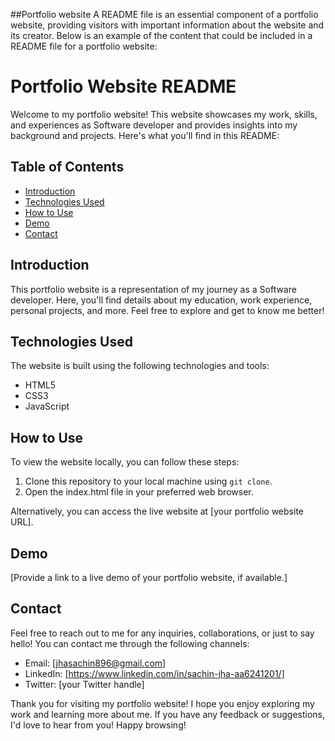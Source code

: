 ##Portfolio website
A README file is an essential component of a portfolio website, providing visitors with important information about the website and its creator. Below is an example of the content that could be included in a README file for a portfolio website:

# Portfolio Website README

Welcome to my portfolio website! This website showcases my work, skills, and experiences as Software developer and provides insights into my background and projects. Here's what you'll find in this README:

## Table of Contents
- [Introduction](#introduction)
- [Technologies Used](#technologies-used)
- [How to Use](#how-to-use)
- [Demo](#demo)
- [Contact](#contact)


## Introduction
This portfolio website is a representation of my journey as a Software developer. Here, you'll find details about my education, work experience, personal projects, and more. Feel free to explore and get to know me better!

## Technologies Used
The website is built using the following technologies and tools:
- HTML5
- CSS3
- JavaScript



## How to Use
To view the website locally, you can follow these steps:
1. Clone this repository to your local machine using `git clone`.
2. Open the index.html file in your preferred web browser.

Alternatively, you can access the live website at [your portfolio website URL].

## Demo
[Provide a link to a live demo of your portfolio website, if available.]

## Contact
Feel free to reach out to me for any inquiries, collaborations, or just to say hello! You can contact me through the following channels:
- Email: [jhasachin896@gmail.com]
- LinkedIn: [https://www.linkedin.com/in/sachin-jha-aa6241201/]
- Twitter: [your Twitter handle]


Thank you for visiting my portfolio website! I hope you enjoy exploring my work and learning more about me. If you have any feedback or suggestions, I'd love to hear from you! Happy browsing!
